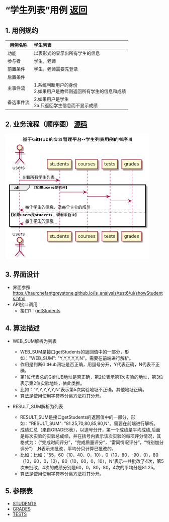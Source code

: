 ﻿<!-- markdownlint-disable MD033-->
<!-- 禁止MD033类型的警告 https://www.npmjs.com/package/markdownlint -->

# “学生列表”用例 [返回](../README.md)
## 1. 用例规约

|用例名称|学生列表|
|-------|:-------------|
|功能|以表形式的显示出所有学生的信息|
|参与者|学生，老师|
|前置条件|学生，老师需要先登录|
|后置条件| |
|主事件流| 1.系统判断用户的身份<br/> 2.如果用户是教师则返回所有学生的信息和成绩  |
|备选事件流|2.如果用户是学生 <br/>2a.只返回学生信息而不显示成绩|

## 2. 业务流程（顺序图） [源码](../src/sequence学生列表.puml)
![sequence1](../sequence学生列表.png) 

## 3. 界面设计
- 界面参照: https://haurchefantgreystone.github.io/is_analysis/test6/ui/showStudents.html
- API接口调用
    - 接口1：[getStudents](../接口/getStudents.md) 

## 4. 算法描述

- WEB_SUM解析为列表  
  - WEB_SUM是接口getStudents的返回值中的一部分，形如："WEB_SUM": "Y,Y,Y,Y,Y,N"。需要在前端进行解析。  
  - 作用是判断GitHub网址是否正确，用逗号分开，Y代表正确，N代表不正确。  
  - 第1位代表总的GitHUB地址是否正确，第2位表示第1次实验的地址，第3位表示第2位实验地址，依此类推。
  - 比如：“Y,Y,Y,Y,Y,N”表示第5次实验地址不正确，其他地址正确。  
  - 算法是使用使用字符串分离方法将其分开。

- RESULT_SUM解析为列表
    - RESULT_SUM是接口getStudents的返回值中的一部分，形如："RESULT_SUM": "81.25,70,80,85,90,N"。需要在前端进行解析。
    - 成绩汇总（来自GRADES表），以逗号分开，第一个成绩是平均成绩,后面是每次实验的实验总成绩，并在括号内表示该次实验的每项评分情况，其格式为：（“完成时间评分”，“完成质量评分”，“雷同情况评分”，“特别加分评分”） ,N表示未批改，平均分只计算已批改的。
    - 比如：比如：“55，60（10，40，0，10），0（10，80，-90，0），80（10，60，0，10），80（10，60，0，10），N”表示一共批改了4次，第5次未批改，4次的成绩分别是60，0，80，80，4次的平均分是81.25。
    - 算法是使用使用字符串分离方法将其分开。
    
## 5. 参照表

- [STUDENTS](../数据库设计.md/#STUDENTS)
- [GRADES](../数据库设计.md/#GRADES)
- [TESTS](../数据库设计.md/#TESTS)


